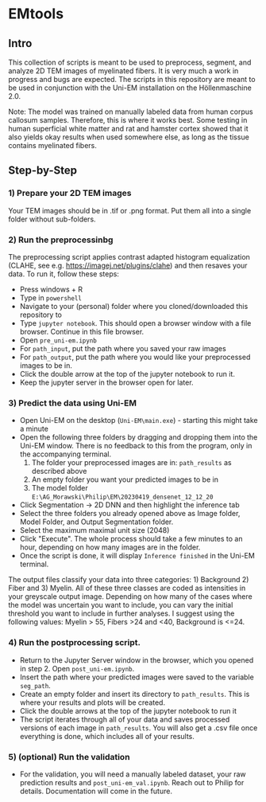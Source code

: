 # EMtools
## Intro
This collection of scripts is meant to be used to preprocess, segment, and analyze 2D TEM images of myelinated fibers. It is very much a work in progress and bugs are expected. The scripts in this repository are meant to be used in conjunction with the Uni-EM installation on the Höllenmaschine 2.0.

Note: The model was trained on manually labeled data from human corpus callosum samples. Therefore, this is where it works best. Some testing in human superficial white matter and rat and hamster cortex showed that it also yields okay results when used somewhere else, as long as the tissue contains myelinated fibers.

## Step-by-Step
### 1) Prepare your 2D TEM images 
   Your TEM images should be in .tif or .png format. Put them all into a single folder without sub-folders.

### 2) Run the preprocessinbg
   The preprocessing script applies contrast adapted histogram equalization (CLAHE, see e.g. https://imagej.net/plugins/clahe) and then resaves your data. To run it, follow these steps:
 - Press windows + R
 - Type in `powershell`
 - Navigate to your (personal) folder where you cloned/downloaded this repository to
 - Type `jupyter notebook`. This should open a browser window with a file browser. Continue in this file browser.
 - Open `pre_uni-em.ipynb` 
 - For `path_input`, put the path where you saved your raw images
 - For `path_output`, put the path where you would like your preprocessed images to be in.
 - Click the double arrow at the top of the jupyter notebook to run it.
 - Keep the jupyter server in the browser open for later.

### 3) Predict the data using Uni-EM
- Open Uni-EM on the desktop (`Uni-EM\main.exe`) - starting this might take a minute
- Open the following three folders by dragging and dropping them into the Uni-EM window. There is no feedback to this from the program, only in the accompanying terminal.
    1) The folder your preprocessed images are in: `path_results` as described above
    2) An empty folder you want your predicted images to be in
    3) The model folder `E:\AG_Morawski\Philip\EM\20230419_densenet_12_12_20`
- Click Segmentation -> 2D DNN and then highlight the inference tab
- Select the three folders you already opened above as Image folder, Model Folder, and Output Segmentation folder.
- Select the maximum maximal unit size (2048)
- Click "Execute". The whole process should take a few minutes to an hour, depending on how many images are in the folder.
- Once the script is done, it will display `Inference finished` in the Uni-EM terminal.

The output files classify your data into three categories: 1) Background 2) Fiber and 3) Myelin. All of these three classes are coded as intensities in your greyscale output image. Depending on how many of the cases where the model was uncertain you want to include, you can vary the initial threshold you want to include in further analyses. I suggest using the following values: Myelin > 55, Fibers >24 and <40, Background is <=24. 

### 4) Run the postprocessing script.
- Return to the Jupyter Server window in the browser, which you opened in step 2. Open `post_uni-em.ipynb`.
- Insert the path where your predicted images were saved to the variable `seg_path`.
- Create an empty folder and insert its directory to `path_results`. This is where your results and plots will be created.
- Click the double arrows at the top of the jupyter notebook to run it
- The script iterates through all of your data and saves processed versions of each image in `path_results`. You will also get a .csv file once everything is done, which includes all of your results.

### 5) (optional) Run the validation
- For the validation, you will need a manually labeled dataset, your raw prediction results and `post_uni-em_val.ipynb`. Reach out to Philip for details. Documentation will come in the future.

